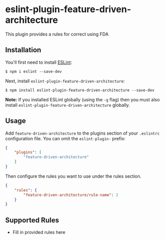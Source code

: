 # eslint-plugin-feature-driven-architecture

This plugin provides a rules for correct using FDA

## Installation

You'll first need to install [ESLint](http://eslint.org):

```
$ npm i eslint --save-dev
```

Next, install `eslint-plugin-feature-driven-architecture`:

```
$ npm install eslint-plugin-feature-driven-architecture --save-dev
```

**Note:** If you installed ESLint globally (using the `-g` flag) then you must also install `eslint-plugin-feature-driven-architecture` globally.

## Usage

Add `feature-driven-architecture` to the plugins section of your `.eslintrc` configuration file. You can omit the `eslint-plugin-` prefix:

```json
{
    "plugins": [
        "feature-driven-architecture"
    ]
}
```


Then configure the rules you want to use under the rules section.

```json
{
    "rules": {
        "feature-driven-architecture/rule-name": 2
    }
}
```

## Supported Rules

* Fill in provided rules here





